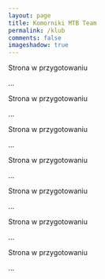 ```yaml
---
layout: page
title: Komorniki MTB Team
permalink: /klub
comments: false
imageshadow: true
---
```


Strona w przygotowaniu

...

Strona w przygotowaniu

...

Strona w przygotowaniu

...

Strona w przygotowaniu

...

Strona w przygotowaniu

...

Strona w przygotowaniu

...

Strona w przygotowaniu

...
